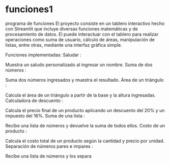 # funciones1
programa de funciones
El proyecto consiste en un tablero interactivo hecho con Streamlit que incluye diversas funciones matemáticas y de procesamiento de datos. El puede interactuar con el tablero para realizar operaciones como suma de usuario, cálculo de áreas, manipulación de listas, entre otras, mediante una interfaz gráfica simple.

Funciones implementadas:
Saludar :

Muestra un saludo personalizado al ingresar un nombre.
Suma de dos números :

Suma dos números ingresados ​​y muestra el resultado.
Área de un triángulo :

Calcula el área de un triángulo a partir de la base y la altura ingresadas.
Calculadora de descuento :

Calcula el precio final de un producto aplicando un descuento del 20% y un impuesto del 16%.
Suma de una lista :

Recibe una lista de números y devuelve la suma de todos ellos.
Costo de un producto :

Calcula el costo total de un producto según la cantidad y precio por unidad.
Separación de números pares e impares :

Recibe una lista de números y los separa
